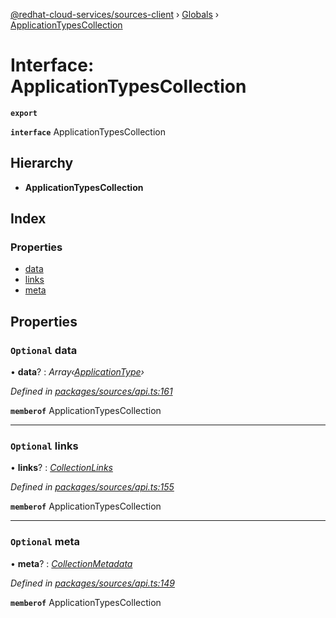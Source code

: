 [@redhat-cloud-services/sources-client](../README.md) › [Globals](../globals.md) › [ApplicationTypesCollection](applicationtypescollection.md)

# Interface: ApplicationTypesCollection

**`export`** 

**`interface`** ApplicationTypesCollection

## Hierarchy

* **ApplicationTypesCollection**

## Index

### Properties

* [data](applicationtypescollection.md#optional-data)
* [links](applicationtypescollection.md#optional-links)
* [meta](applicationtypescollection.md#optional-meta)

## Properties

### `Optional` data

• **data**? : *Array‹[ApplicationType](applicationtype.md)›*

*Defined in [packages/sources/api.ts:161](https://github.com/RedHatInsights/javascript-clients/blob/master/packages/sources/api.ts#L161)*

**`memberof`** ApplicationTypesCollection

___

### `Optional` links

• **links**? : *[CollectionLinks](collectionlinks.md)*

*Defined in [packages/sources/api.ts:155](https://github.com/RedHatInsights/javascript-clients/blob/master/packages/sources/api.ts#L155)*

**`memberof`** ApplicationTypesCollection

___

### `Optional` meta

• **meta**? : *[CollectionMetadata](collectionmetadata.md)*

*Defined in [packages/sources/api.ts:149](https://github.com/RedHatInsights/javascript-clients/blob/master/packages/sources/api.ts#L149)*

**`memberof`** ApplicationTypesCollection
